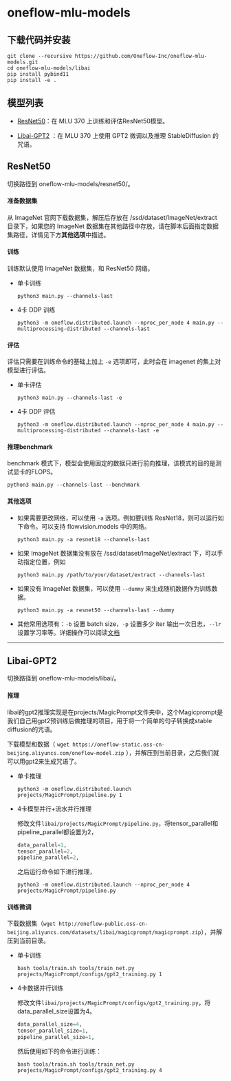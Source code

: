 # oneflow-mlu-models

## 下载代码并安装

```shell
git clone --recursive https://github.com/Oneflow-Inc/oneflow-mlu-models.git
cd oneflow-mlu-models/libai
pip install pybind11
pip install -e .
```



## 模型列表

* <a href="#resnet50">ResNet50</a>：在 MLU 370 上训练和评估ResNet50模型。

* <a href="#libai_gpt2">Libai-GPT2</a> ：在 MLU 370 上使用 GPT2 微调以及推理 StableDiffusion 的咒语。

  

## <a id="resnet50">ResNet50</a>

切换路径到 oneflow-mlu-models/resnet50/。

#### 准备数据集

从 ImageNet 官网下载数据集，解压后存放在 /ssd/dataset/ImageNet/extract 目录下，如果您的 ImageNet 数据集在其他路径中存放，请在脚本后面指定数据集路径，详情见下方**其他选项**中描述。

#### 训练

训练默认使用 ImageNet 数据集，和 ResNet50 网络。

- 单卡训练

  ```shell
  python3 main.py --channels-last
  ```

- 4卡 DDP 训练

  ```shell
  python3 -m oneflow.distributed.launch --nproc_per_node 4 main.py --multiprocessing-distributed --channels-last
  ```

#### 评估

评估只需要在训练命令的基础上加上 `-e` 选项即可，此时会在 imagenet 的集上对模型进行评估。

- 单卡评估

  ```shell
  python3 main.py --channels-last -e
  ```

- 4卡 DDP 评估

  ```shell
  python3 -m oneflow.distributed.launch --nproc_per_node 4 main.py --multiprocessing-distributed --channels-last -e
  ```

#### 推理benchmark

benchmark 模式下，模型会使用固定的数据只进行前向推理，该模式的目的是测试显卡的FLOPS。
```shell
python3 main.py --channels-last --benchmark
```

#### 其他选项
- 如果需要更改网络，可以使用 `-a` 选项。例如要训练 ResNet18，则可以运行如下命令。可以支持 flowvision.models 中的网络。

  ```shell
  python3 main.py -a resnet18 --channels-last
  ```

- 如果 ImageNet 数据集没有放在 /ssd/dataset/ImageNet/extract 下，可以手动指定位置，例如

  ```shell
  python3 main.py /path/to/your/dataset/extract --channels-last
  ```
- 如果没有 ImageNet 数据集，可以使用 `--dummy` 来生成随机数据作为训练数据。

  ```shell
  python3 main.py -a resnet50 --channels-last --dummy
  ```
- 其他常用选项有：`-b` 设置 batch size，`-p` 设置多少 iter 输出一次日志，`--lr` 设置学习率等。详细操作可以阅读[文档](resnet50-imagenet/README.md)

---

## <a id="libai_gpt2">Libai-GPT2</a>

切换路径到 oneflow-mlu-models/libai/。

#### 推理

libai的gpt2推理实现是在projects/MagicPrompt文件夹中，这个Magicprompt是我们自己用gpt2预训练后做推理的项目，用于将一个简单的句子转换成stable diffusion的咒语。

下载模型和数据（ `wget https://oneflow-static.oss-cn-beijing.aliyuncs.com/oneflow-model.zip` ），并解压到当前目录，之后我们就可以用gpt2来生成咒语了。

- 单卡推理

  ```shell
  python3 -m oneflow.distributed.launch projects/MagicPrompt/pipeline.py 1
  ```

- 4卡模型并行+流水并行推理

  修改文件`libai/projects/MagicPrompt/pipeline.py`，将tensor_parallel和pipeline_parallel都设置为2，

  ```python
  data_parallel=1,
  tensor_parallel=2,
  pipeline_parallel=2,
  ```

  之后运行命令如下进行推理，

  ```shell
  python3 -m oneflow.distributed.launch --nproc_per_node 4 projects/MagicPrompt/pipeline.py
  ```

#### 训练微调

下载数据集（`wget http://oneflow-public.oss-cn-beijing.aliyuncs.com/datasets/libai/magicprompt/magicprompt.zip`），并解压到当前目录。

- 单卡训练

  ```shell
  bash tools/train.sh tools/train_net.py projects/MagicPrompt/configs/gpt2_training.py 1
  ```

- 4卡数据并行训练

  修改文件`libai/projects/MagicPrompt/configs/gpt2_training.py`，将data_parallel_size设置为4。

  ```python
  data_parallel_size=4,
  tensor_parallel_size=1,
  pipeline_parallel_size=1,
  ```

  然后使用如下的命令进行训练：

  ```shell
  bash tools/train.sh tools/train_net.py projects/MagicPrompt/configs/gpt2_training.py 4
  ```
